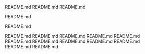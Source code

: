 README.md
README.md
README.md

README.md

README.md


README.md
README.md
README.md
README.md
README.md
README.md
README.md
README.md
README.md
README.md
README.md
README.md

